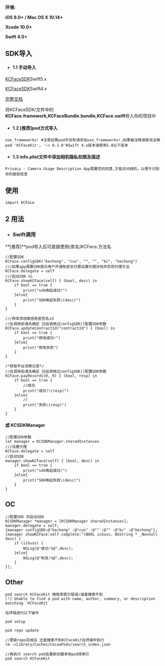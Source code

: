 




**环境:**

**iOS 9.0+ / Mac OS X 10.14+**

**Xcode 10.0+**

**Swift 4.0+**

## SDK导入

- #### 1.1 手动导入

[KCFaceSDK](https://github.com/SunShineLOL/KCFaceSDK )Swift5.x

[KCFaceSDK](https://github.com/SunShineLOL/KCFaceSDK/tree/Swift4.x )Swift4.x

[完整文档](https://www.jianshu.com/p/b1806ccfd8bc)

将KCFaceSDK/文件中的**KCFace.framework,KCFaceBundle.bundle,KCFace.swift**导入你的项目中

- #### 1.2 [推荐]pod方式导入
```
use_frameworks! #注意如果pod中没有请添加use_frameworks!,如果被注释请取消注释
pod 'KCFaceKit', '~> 0.1.0'#Swift 4.x版本请使用1.0以下版本
```
- #### 1.3 info.plist文件中添加相机隐私权限及描述
```
Privacy - Camera Usage Description App需要您的同意,才能访问相机，以便于识别你的面部信息
```

## 使用
```
import KCFace
```



## 2 用法
- ### Swift调用
**[推荐]**pod导入后可直接使用(库名)KCFace.方法名
```
//配置SDK
KCFace.configSDK("kechong", "cus", "", "", "kc", "kechong")
///如果app需要SDK提示用户开通免密支付需设置代理对线并实现代理方法
KCFace.delegate = self
///启动SDK Ui
KCFace.showKCFace(self) { (bool, desc) in
    if bool == true {
        print("sdk唤起成功!")
    }else{
        print("SDK唤起失败\(desc)")
    }
}
```
```
///修改添加微信免密签名id
//在调用前请先确定 已经调用过configSDK()配置SDK参数
KCFace.updateContractId("contractId") { (bool) in
    if bool == true {
        print("修改成功!")
    }else{
        print("修改失败")
    }
}
```
```
/*获取平台消费记录*/
//在调用前请先确定 已经调用过configSDK()配置SDK参数 
KCFace.payRecords(0, 0) { (bool, resp) in
    if bool == true {
        //成功
        print("成功!\(resp)")
    }else{
        //
        print("失败\(resp)")
    }
}
```
#### 或 **KCSDKManager** 
```
//配置SDK参数
let manager = KCSDKManager.sharedInstances
///设置代理
KCFace.delegate = self
//启动SDK
manager.showKCFace(self) { (bool, desc) in
    if bool == true {
        print("sdk唤起成功!")
    }else{
        print("SDK唤起失败\(desc)")
    }
}
```
## OC
```
//配置SDK 并启动SDK
KCSDKManager *manager = [KCSDKManager sharedInstances];
manager.delegate = self;
[manager configSDK:@"kechong" :@"cus" :@"" :@"" :@"kc" :@"kechong"];
[manager showKCFace:self complete:^(BOOL isSuss, NSString * _Nonnull desc) {
    if (isSuss) {
        NSLog(@"成功:%@",desc);
    }else{
        NSLog(@"失败:%@",desc);
    }
}];
```
## Other

```
pod search KCFaceKit 搜索库提示错误/或者搜索不到
[!] Unable to find a pod with name, author, summary, or description matching `KCFaceKit`
```
```
在终端进行以下操作

pod setup

pod repo update

//更新repo完成后 还是搜索不到KCFaceKit在终端中执行 
rm ~/Library/Caches/CocoaPods/search_index.json

//再执行 search pod会重新创建本地pod库索引
pod search KCFaceKit

```
